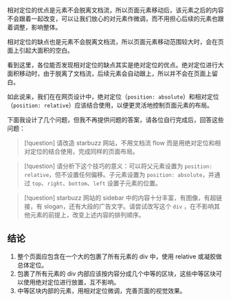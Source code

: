 相对定位的优点是元素不会脱离文档流，所以页面元素移动后，该元素之后的内容不会跟着一起改变，可以让我们放心的对元素作微调，而不用担心后续的元素也跟着调整，影响整体。

相对定位的缺点也是元素不会脱离文档流，所以页面元素移动范围较大时，会在页面上引起大面积的空白。

看到这里，各位能否发现相对定位的缺点其实是绝对定位的优点。绝对定位进行大面积移动时，由于脱离了文档流，后续元素会自动跟上，所以并不会在页面上留白。

如此说来，我们在在网页设计中，绝对定位（`position: absolute`）和相对定位（`position: relative`）应该结合使用，以便更灵活地控制页面元素的布局。

下面我设计了几个问题，但我不再提供问题的答案，请各位自行完成后，回答这些问题：

>[!question]
>  请改造 starbuzz 网站，不用文档流 flow 而是用绝对定位和相对定位的结合使用，完成同样的页面布局。

>[!question]
> 请分析下这个技巧的意义：可以将父元素设置为 `position: relative`，但不设置任何偏移。子元素设置为 `position: absolute`，并通过 `top`、`right`、`bottom`、`left` 设置子元素的位置。

>[!question]
> starbuzz 网站的 sidebar 中的内容十分丰富，有图像，有超链接，有 slogan，还有大段的广告文字。请尝试改写这个 `div` ，在不影响其他元素的前提上，改变上述内容的排列顺序。

## 结论

1. 整个页面应包含在一个大的包裹了所有元素的 div 中，使用 relative 或凝胶做总体定位。
2. 包裹了所有元素的 div 内部应该按内容分成几个中等的区块，这些中等区块可以使用绝对定位进行放置，互不影响。
3. 中等区块内部的元素，用相对定位微调，完善页面的视觉效果。
